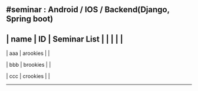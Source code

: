 #seminar : Android / IOS / Backend(Django, Spring boot)
-------------------------------------------------------
| name |     ID      |          Seminar List          |
|      |             |                                |
-------------------------------------------------------
| aaa  |   arookies  |                                |

| bbb  |   brookies  |  			      |

| ccc  |   crookies  |                                |

-------------------------------------------------------

